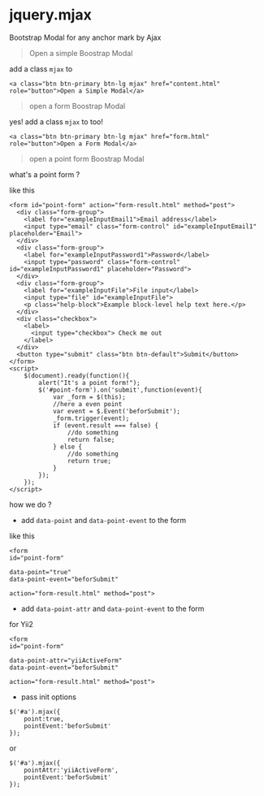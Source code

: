 # jquery.mjax

Bootstrap Modal for any anchor mark by Ajax

> Open a simple Boostrap Modal

add a class `mjax` to <a>

```
<a class="btn btn-primary btn-lg mjax" href="content.html" role="button">Open a Simple Modal</a>
```

> open a form Boostrap Modal

yes! add a class `mjax` to <a> too!

```
<a class="btn btn-primary btn-lg mjax" href="form.html" role="button">Open a Form Modal</a>
```

> open a point form Boostrap Modal

what's a point form ?

like this

```
<form id="point-form" action="form-result.html" method="post">
  <div class="form-group">
    <label for="exampleInputEmail1">Email address</label>
    <input type="email" class="form-control" id="exampleInputEmail1" placeholder="Email">
  </div>
  <div class="form-group">
    <label for="exampleInputPassword1">Password</label>
    <input type="password" class="form-control" id="exampleInputPassword1" placeholder="Password">
  </div>
  <div class="form-group">
    <label for="exampleInputFile">File input</label>
    <input type="file" id="exampleInputFile">
    <p class="help-block">Example block-level help text here.</p>
  </div>
  <div class="checkbox">
    <label>
      <input type="checkbox"> Check me out
    </label>
  </div>
  <button type="submit" class="btn btn-default">Submit</button>
</form>
<script>
    $(document).ready(function(){
        alert("It's a point form!");
        $('#point-form').on('submit',function(event){
            var _form = $(this);
            //here a even point
            var event = $.Event('beforSubmit');
            _form.trigger(event);
            if (event.result === false) {
                //do something
                return false;
            } else {
                //do something
                return true;
            }
        });
    });
</script>
```
how we do ?

 -  add `data-point` and `data-point-event` to the form

like this

```
<form 
id="point-form" 

data-point="true" 
data-point-event="beforSubmit" 

action="form-result.html" method="post">

```
 - add `data-point-attr` and `data-point-event` to the form

for Yii2 

```
<form 
id="point-form" 

data-point-attr="yiiActiveForm" 
data-point-event="beforSubmit" 

action="form-result.html" method="post">

```

- pass init options

```
$('#a').mjax({
    point:true,
    pointEvent:'beforSubmit'
});

```
or 

```
$('#a').mjax({
    pointAttr:'yiiActiveForm',
    pointEvent:'beforSubmit'
});

```